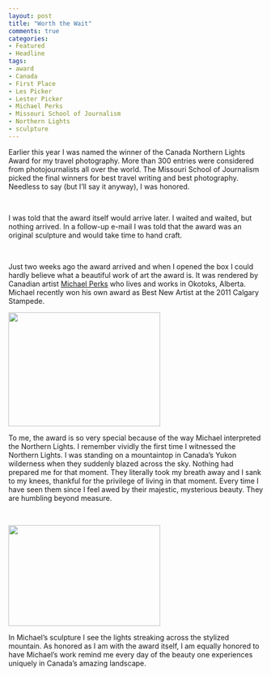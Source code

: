 ```yaml
---
layout: post
title: "Worth the Wait"
comments: true
categories:
- Featured
- Headline
tags:
- award
- Canada
- First Place
- Les Picker
- Lester Picker
- Michael Perks
- Missouri School of Journalism
- Northern Lights
- sculpture
---
```

Earlier this year I was named the winner of the Canada Northern Lights Award for my travel photography. More than 300 entries were considered from photojournalists all over the world. The Missouri School of Journalism picked the final winners for best travel writing and best photography. Needless to say (but I’ll say it anyway), I was honored.

 

I was told that the award itself would arrive later. I waited and waited, but nothing arrived. In a follow-up e-mail I was told that the award was an original sculpture and would take time to hand craft.

 

Just two weeks ago the award arrived and when I opened the box I could hardly believe what a beautiful work of art the award is. It was rendered by Canadian artist <a href="http://www.metalperks.com">Michael Perks</a> who lives and works in Okotoks, Alberta. Michael recently won his own award as Best New Artist at the 2011 Calgary Stampede.

<a href="http://blog.lesterpickerphoto.com/wp-content/uploads/2012/07/Northern-Lights-Award-4-of-4.jpg"><img class="alignnone size-medium wp-image-2284" title="Canada Northern Lights Award " src="http://blog.lesterpickerphoto.com/wp-content/uploads/2012/07/Northern-Lights-Award-4-of-4-300x225.jpg" alt="" width="300" height="225"></a>

To me, the award is so very special because of the way Michael interpreted the Northern Lights. I remember vividly the first time I witnessed the Northern Lights. I was standing on a mountaintop in Canada’s Yukon wilderness when they suddenly blazed across the sky. Nothing had prepared me for that moment. They literally took my breath away and I sank to my knees, thankful for the privilege of living in that moment. Every time I have seen them since I feel awed by their majestic, mysterious beauty. They are humbling beyond measure.

 

<a href="http://blog.lesterpickerphoto.com/wp-content/uploads/2012/07/Northern-Lights-Award-1-of-1.jpg"><img class="size-medium wp-image-2285" title="Northen lights over Yukon River, Dawson City, Yukon, Canada" src="http://blog.lesterpickerphoto.com/wp-content/uploads/2012/07/Northern-Lights-Award-1-of-1-300x199.jpg" alt="" width="300" height="199"></a>

In Michael’s sculpture I see the lights streaking across the stylized mountain. As honored as I am with the award itself, I am equally honored to have Michael’s work remind me every day of the beauty one experiences uniquely in Canada’s amazing landscape.

 